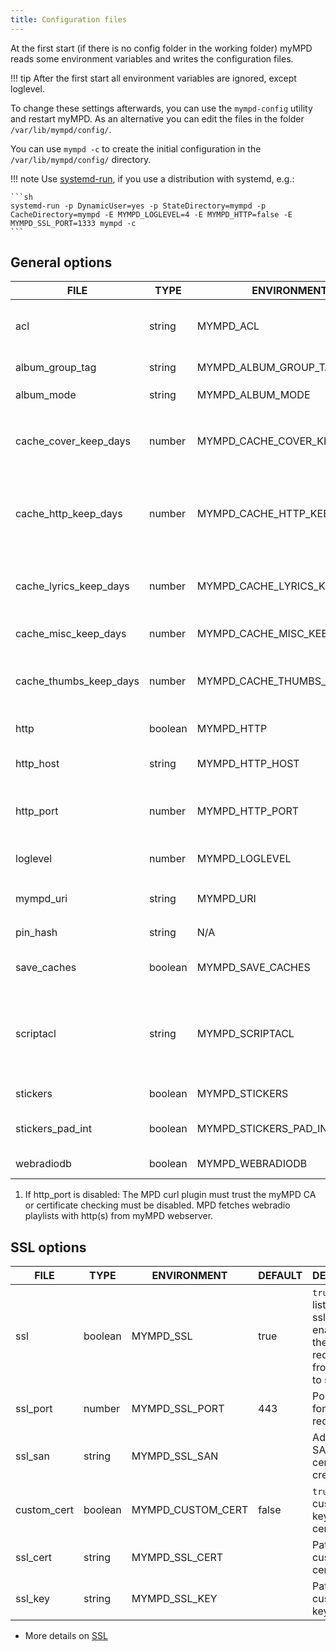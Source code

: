```yaml
---
title: Configuration files
---
```


At the first start (if there is no config folder in the working folder) myMPD reads some environment variables and writes the configuration files.

!!! tip
    After the first start all environment variables are ignored, except loglevel.

To change these settings afterwards, you can use the `mympd-config` utility and restart myMPD. As an alternative you can edit the files in the folder `/var/lib/mympd/config/`.

You can use `mympd -c` to create the initial configuration in the `/var/lib/mympd/config/` directory.

!!! note
    Use [systemd-run](../030-running.md#manual-startup), if you use a distribution with systemd, e.g.:

    ```sh
    systemd-run -p DynamicUser=yes -p StateDirectory=mympd -p CacheDirectory=mympd -E MYMPD_LOGLEVEL=4 -E MYMPD_HTTP=false -E MYMPD_SSL_PORT=1333 mympd -c
    ```

## General options

| FILE | TYPE | ENVIRONMENT | DEFAULT | DESCRIPTION |
| ---- | ---- | ----------- | ------- | ----------- |
| acl | string | MYMPD_ACL | | ACL to access the myMPD webserver: [ACL](acl.md), allows all hosts in the default configuration |
| album_group_tag | string | MYMPD_ALBUM_GROUP_TAG | Date | Additional tag to group albums |
| album_mode | string | MYMPD_ALBUM_MODE | adv | Set the album mode: `adv` or `simple` |
| cache_cover_keep_days | number | MYMPD_CACHE_COVER_KEEP_DAYS | 31 | How long to keep images in the cover cache; 0 to disable the cache; -1 to disable pruning of the cache. |
| cache_http_keep_days | number | MYMPD_CACHE_HTTP_KEEP_DAYS | 31 | How long to keep successful responses in the http client cache; 0 to disable the cache; -1 to disable pruning of the cache. |
| cache_lyrics_keep_days | number | MYMPD_CACHE_LYRICS_KEEP_DAYS | 31 | How long to keep lyrics in the lyrics cache; 0 to disable the cache; -1 to disable pruning of the cache. |
| cache_misc_keep_days | number | MYMPD_CACHE_MISC_KEEP_DAYS | 1 | How long to keep files in the misc cache. |
| cache_thumbs_keep_days | number | MYMPD_CACHE_THUMBS_KEEP_DAYS | 31 | How long to keep images in the thumbnail cache; 0 to disable the cache; -1 to disable pruning of the cache. |
| http | boolean | MYMPD_HTTP | true | `true` = Enable listening on http_port |
| http_host | string | MYMPD_HTTP_HOST | `[::]` | IP address to listen on, use `[::]` to listen on IPv6 and IPv4 |
| http_port | number | MYMPD_HTTP_PORT | 80 | Port to listen for plain http requests. Redirects to `ssl_port` if `ssl` is set to `true`. *1 |
| loglevel | number | MYMPD_LOGLEVEL | 5 | [Logging](logging.md) - this environment variable is always used |
| mympd_uri | string | MYMPD_URI | auto | `auto` or uri to myMPD listening port, e.g. `https://192.168.1.1/mympd` |
| pin_hash | string | N/A | | SHA256 hash of pin, create it with `mympd -p` |
| save_caches | boolean | MYMPD_SAVE_CACHES | true | `true` = saves caches between restart, `false` = create caches on startup |
| scriptacl | string | MYMPD_SCRIPTACL | +127.0.0.1 | ACL to access the myMPD script backend: [ACL](acl.md), allows only local connections in the default configuration. The acl above must also grant access. |
| stickers | boolean | MYMPD_STICKERS | true | Enables the support for MPD stickers. |
| stickers_pad_int | boolean | MYMPD_STICKERS_PAD_INT | false | Enables the padding of integer sticker values (12 digits). |
| webradiodb | boolean | MYMPD_WEBRADIODB | true | Enables the WebradioDB integration. |

1. If http_port is disabled: The MPD curl plugin must trust the myMPD CA or certificate checking must be disabled. MPD fetches webradio playlists with http(s) from myMPD webserver.

## SSL options

| FILE | TYPE | ENVIRONMENT | DEFAULT | DESCRIPTION |
| ---- | ---- | ----------- | ------- | ----------- |
| ssl | boolean | MYMPD_SSL | true | `true` = enable listening on ssl_port, enables also the redirection from http_port to ssl_port |
| ssl_port | number | MYMPD_SSL_PORT | 443 | Port to listen for https requests |
| ssl_san | string | MYMPD_SSL_SAN | | Additional SAN for certificate creation |
| custom_cert | boolean | MYMPD_CUSTOM_CERT | false | `true` = use custom ssl key and certificate |
| ssl_cert | string | MYMPD_SSL_CERT | | Path to custom ssl certificate file |
| ssl_key | string | MYMPD_SSL_KEY | | Path to custom ssl key file |

- More details on [SSL](ssl.md)
